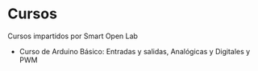 # Cursos
Cursos impartidos por Smart Open Lab
  - Curso de Arduino Básico: Entradas y salidas, Analógicas y Digitales y PWM
